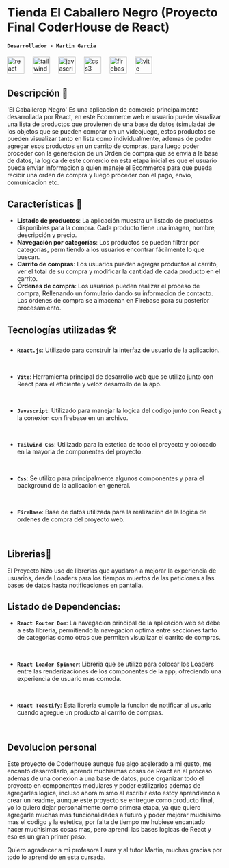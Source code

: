 # Tienda El Caballero Negro (Proyecto Final CoderHouse de React)

#### `Desarrollador - Martin Garcia`
<div align="left">
  <img src="https://cdn.jsdelivr.net/gh/devicons/devicon/icons/react/react-original.svg" height="40" alt="react logo"  /> 
  <img width="12" />
  <img src="https://skillicons.dev/icons?i=tailwind" height="40" alt="tailwindcss logo"  />
  <img width="12" />
  <img src="https://cdn.simpleicons.org/javascript/F7DF1E" height="40" alt="javascript logo"  />
  <img width="12" />
  <img src="https://cdn.simpleicons.org/css3/1572B6" height="40" alt="css3 logo"  />
  <img width="12" />
  <img src="https://skillicons.dev/icons?i=firebase" height="40" alt="firebase logo"  />
  <img width="12" />
  <img src="https://skillicons.dev/icons?i=vite" height="40" alt="vite logo"  />
</div>

## Descripción 📰

'El Caballerop Negro' Es una aplicacion de comercio principalmente desarrollada por React, en este Ecommerce web el usuario puede visualizar una lista de productos que provienen de una base de datos (simulada) de los objetos que se pueden comprar en un videojuego, estos productos se pueden visualizar tanto en lista como individualmente, ademas de poder agregar esos productos en un carrito de compras, para luego poder proceder con la generacion de un Orden de compra que se envia a la base de datos, la logica de este comercio en esta etapa inicial es que el usuario pueda enviar informacion a quien maneje el Ecommerce para que pueda recibir una orden de compra y luego proceder con el pago, envio, comunicacion etc.


## Características 📑

- **Listado de productos**: La aplicación muestra un listado de productos disponibles para la compra. Cada producto tiene una imagen, nombre, descripción y precio.
- **Navegación por categorías**: Los productos se pueden filtrar por categorías, permitiendo a los usuarios encontrar fácilmente lo que buscan.
- **Carrito de compras**: Los usuarios pueden agregar productos al carrito, ver el total de su compra y modificar la cantidad de cada producto en el carrito.
- **Órdenes de compra**: Los usuarios pueden realizar el proceso de compra, Rellenando un formulario dando su informacion de contacto. Las órdenes de compra se almacenan en Firebase para su posterior procesamiento.

## Tecnologías utilizadas 🛠

- **`React.js`**: 
Utilizado para construir la interfaz de usuario de la aplicación.

<br>

- **`Vite`**: 
Herramienta principal de desarrollo web que se utilizo junto con React para el eficiente y veloz desarrollo de la app.

<br>

- **`Javascript`**: Utilizado para manejar la logica del codigo junto con React y la conexion con firebase en un archivo.

<br>

- **`Tailwind Css`**: Utilizado para la estetica de todo el proyecto y colocado en la mayoria de componentes del proyecto.

<br>


- **`Css`**: Se utilizo para principalmente algunos componentes y para el background de la aplicacion en general.

<br>


- **`FireBase`**: Base de datos utilizada para la realizacion de la logica de ordenes de compra del proyecto web.

<br>



###
## Librerias📙

El Proyecto hizo uso de librerias que ayudaron a mejorar la experiencia de usuarios, desde Loaders para los tiempos muertos de las peticiones a las bases de datos hasta notificaciones en pantalla.

## Listado de Dependencias:


- **`React Router Dom`**: La navegacion principal de la aplicacion web se debe a esta libreria, permitiendo la navegacion optima entre secciones tanto de categorias como otras que permiten visualizar el carrito de compras.

<br>


- **`React Loader Spinner`**: Libreria que se utilizo para colocar los Loaders entre las renderizaciones de los componentes de la app, ofreciendo una experiencia de usuario mas comoda.

<br>


- **`React Toastify`**: Esta libreria cumple la funcion de notificar al usuario cuando agregue un producto al carrito de compras.

<br>

## Devolucion personal

Este proyecto de Coderhouse aunque fue algo acelerado a mi gusto, me encantó  desarrollarlo, aprendi muchisimas cosas de React en el proceso ademas de una conexion a una base de datos, pude organizar todo el proyecto en componentes modulares y poder estilizarlos ademas de agregarles logica, incluso ahora mismo al escribir esto estoy aprendiendo a crear un readme, aunque este proyecto se entregue como producto final,  yo lo quiero dejar personalmente como primera etapa, ya que quiero agregarle muchas mas funcionalidades a futuro y poder mejorar muchisimo mas el codigo y la estetica, por falta de tiempo me hubiese encantado hacer muchisimas cosas mas, pero aprendi las bases logicas de React y eso es un gran primer paso.

Quiero agradecer a mi profesora Laura y al tutor Martin, muchas gracias por todo lo aprendido en esta cursada.

